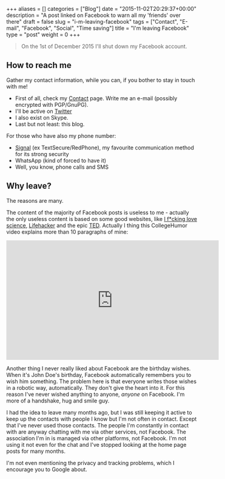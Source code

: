 +++
aliases      = []
categories   = ["Blog"]
date         = "2015-11-02T20:29:37+00:00"
description  = "A post linked on Facebook to warn all my 'friends' over there"
draft        = false
slug         = "i-m-leaving-facebook"
tags         = ["Contact", "E-mail", "Facebook", "Social", "Time saving"]
title        = "I'm leaving Facebook"
type         = "post"
weight       = 0
+++

> On the 1st of December 2015 I'll shut down my Facebook account.


## How to reach me

Gather my contact information, while you can, if you bother to stay in touch
with me!
    
- First of all, check my [Contact](http://matjaz.it/contact/) page. Write me an
  e-mail (possibly encrypted with PGP/GnuPG).
- I'll be active on [Twitter](https://twitter.com/TheMatjaz/)
- I also exist on Skype.
- Last but not least: this blog.

For those who have also my phone number:
    
- [Signal](https://play.google.com/store/apps/details?id=org.thoughtcrime.securesms)
  (ex TextSecure/RedPhone), my favourite communication method for its strong
  security
- WhatsApp (kind of forced to have it)
- Well, you know, phone calls and SMS


## Why leave?

The reasons are many.

The content of the majority of Facebook posts is useless to me - actually the
only useless content is based on some good websites, like
[I f*cking love science](http://www.iflscience.com),
[Lifehacker](https://lifehacker.com) and the epic
[TED](https://www.ted.com). Actually I thing this CollegeHumor video explains
more than 10 paragraphs of mine:

<iframe width="560" height="315" src="https://www.youtube-nocookie.com/embed/WCwmGx2ZUTc?rel=0" frameborder="0" allowfullscreen></iframe>

Another thing I never really liked about Facebook are the birthday wishes. When
it's John Doe's birthday, Facebook automatically remembers you to wish him
something. The problem here is that everyone writes those wishes in a robotic
way, automatically. They don't give the heart into it. For this reason
I've never wished anything to anyone, _anyone_ on Facebook. I'm more of a
handshake, hug and smile guy.

I had the idea to leave many months ago, but I was still keeping it active to
keep up the contacts with people I know but I'm not often in contact. Except
that I've never used those contacts. The people I'm constantly in contact with
are anyway chatting with me via other services, not Facebook. The association
I'm in is managed via other platforms, not Facebook. I'm not using it not even
for the chat and I've stopped looking at the home page posts for many months.

I'm not even mentioning the privacy and tracking problems, which I encourage you
to Google about.

